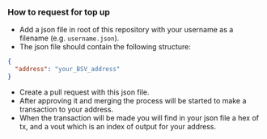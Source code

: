 ### How to request for top up


- Add a json file in root of this repository with your username as a filename (e.g. `username.json`).
- The json file should contain the following structure:
```json
{
  "address": "your_BSV_address"
}
```
- Create a pull request with this json file.
- After approving it and merging the process will be started to make a transaction to your address.
- When the transaction will be made you will find in your json file a hex of tx, and a vout which is an index of output for your address.
